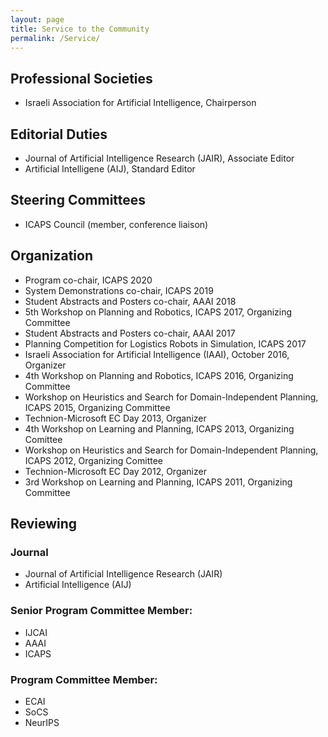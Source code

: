 ```yaml
---
layout: page
title: Service to the Community
permalink: /Service/
---
```


## Professional Societies
* Israeli Association for Artificial Intelligence, Chairperson

## Editorial Duties
* Journal of Artificial Intelligence Research (JAIR), Associate Editor
* Artificial Intelligene (AIJ), Standard Editor

## Steering Committees
* ICAPS Council (member, conference liaison)


## Organization
* Program co-chair, ICAPS 2020
* System Demonstrations co-chair, ICAPS 2019
* Student Abstracts and Posters co-chair, AAAI 2018
* 5th Workshop on Planning and Robotics, ICAPS 2017, Organizing Committee
* Student Abstracts and Posters co-chair, AAAI 2017
* Planning Competition for Logistics Robots in Simulation, ICAPS 2017
* Israeli Association for Artificial Intelligence (IAAI), October 2016, Organizer
* 4th Workshop on Planning and Robotics, ICAPS 2016, Organizing Committee
* Workshop on Heuristics and Search for Domain-Independent Planning, ICAPS 2015, Organizing Committee
* Technion-Microsoft EC Day 2013, Organizer
* 4th Workshop on Learning and Planning, ICAPS 2013, Organizing Comittee
* Workshop on Heuristics and Search for Domain-Independent Planning, ICAPS 2012, Organizing Comittee
* Technion-Microsoft EC Day 2012, Organizer
* 3rd Workshop on Learning and Planning, ICAPS 2011, Organizing Committee

## Reviewing

### Journal
* Journal of Artificial Intelligence Research (JAIR)
* Artificial Intelligence (AIJ)
 
### Senior Program Committee Member:
* IJCAI
* AAAI
* ICAPS
  
### Program Committee Member:
* ECAI
* SoCS
* NeurIPS
